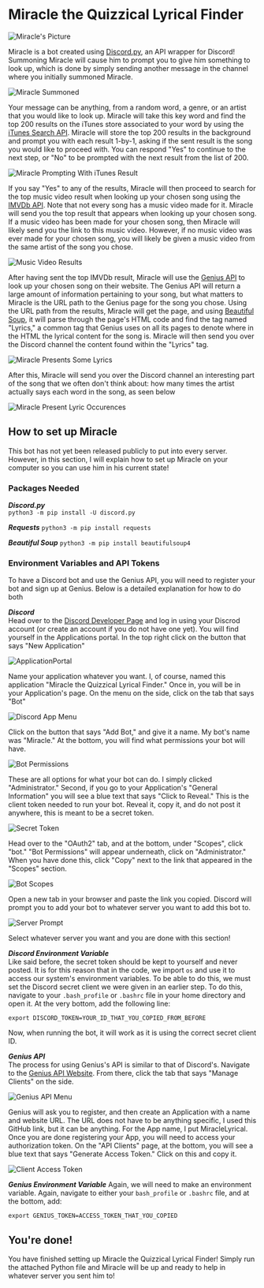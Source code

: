 # Miracle the Quizzical Lyrical Finder 

![Miracle's Picture](/images/MiraclePicture.png)

Miracle is a bot created using [Discord.py](https://discordpy.readthedocs.io/en/latest/), an API wrapper for Discord! Summoning Miracle will cause him to prompt you to give him something to look up, which is done by simply sending another message in the channel where you initially summoned Miracle.

![Miracle Summoned](/images/MiracleSummoned.png)

Your message can be anything, from a random word, a genre, or an artist that you would like to look up. Miracle will take this key word and find the top 200 results on the iTunes store associated to your word by using the [iTunes Search API](https://affiliate.itunes.apple.com/resources/documentation/itunes-store-web-service-search-api/). Miracle will store the top 200 results in the background and prompt you with each result 1-by-1, asking if the sent result is the song you would like to proceed with. You can respond "Yes" to continue to the next step, or "No" to be prompted with the next result from the list of 200.   

![Miracle Prompting With iTunes Result](/images/iTunesPrompt.png)

If you say "Yes" to any of the results, Miracle will then proceed to search for the top music video result when looking up your chosen song using the [IMVDb API](https://imvdb.com/developers/api). Note that not every song has a music video made for it. Miracle will send you the top result that appears when looking up your chosen song. If a music video has been made for your chosen song, then Miracle will likely send you the link to this music video. However, if no music video was ever made for your chosen song, you will likely be given a music video from the same artist of the song you chose. 

![Music Video Results](/images/MiracleMusicVideo.png)

After having sent the top IMVDb result, Miracle will use the [Genius API](https://docs.genius.com/) to look up your chosen song on their website. The Genius API will return a large amount of information pertaining to your song, but what matters to Miracle is the URL path to the Genius page for the song you chose. Using the URL path from the results, Miracle will get the page, and using [Beautiful Soup](https://www.crummy.com/software/BeautifulSoup/bs4/doc/), it will parse through the page's HTML code and find the tag named "Lyrics," a common tag that Genius uses on all its pages to denote where in the HTML the lyrical content for the song is. Miracle will then send you over the Discord channel the content found within the "Lyrics" tag. 

![Miracle Presents Some Lyrics](/images/MiracleLyrics.png)

After this, Miracle will send you over the Discord channel an interesting part of the song that we often don't think about: how many times the artist actually says each word in the song, as seen below

![Miracle Present Lyric Occurences](/images/LyricOccurences.png)


## How to set up Miracle
This bot has not yet been released publicly to put into every server. However, in this section, I will explain how to set up Miracle on your computer so you can use him in his current state!

### Packages Needed
***Discord.py***  
`python3 -m pip install -U discord.py`

***Requests***
`python3 -m pip install requests`

***Beautiful Soup***
`python3 -m pip install beautifulsoup4`

### Environment Variables and API Tokens  
To have a Discord bot and use the Genius API, you will need to register your bot and sign up at Genius. Below is a detailed explanation for how to do both  

***Discord***  
Head over to the [Discord Developer Page](https://discord.com/login?redirect_to=%2Fdevelopers%2Fapplications) and log in using your Discrod account (or create an account if you do not have one yet). You will find yourself in the Applications portal. In the top right click on the button that says "New Application" 

![ApplicationPortal](/images/ApplicationPortal.png)

Name your application whatever you want. I, of course, named this application "Miracle the Quizzical Lyrical Finder." Once in, you will be in your Application's page. On the menu on the side, click on the tab that says "Bot"

![Discord App Menu](/images/DiscordMenu.png)

Click on the button that says "Add Bot," and give it a name. My bot's name was "Miracle." At the bottom, you will find what permissions your bot will have. 

![Bot Permissions](/images/botpermissions.png)

These are all options for what your bot can do. I simply clicked "Administrator." Second, if you go to your Application's "General Information" you will see a blue text that says "Click to Reveal." This is the client token needed to run your bot. Reveal it, copy it, and do not post it anywhere, this is meant to be a secret token. 

![Secret Token](/images/secrettoken.png)

Head over to the "OAuth2" tab, and at the bottom, under "Scopes", click "bot." "Bot Permissions" will appear underneath, click on "Administrator." When you have done this, click "Copy" next to the link that appeared in the "Scopes" section.

![Bot Scopes](/images/botscopes.png)

Open a new tab in your browser and paste the link you copied. Discord will prompt you to add your bot to whatever server you want to add this bot to.

![Server Prompt](/images/serverprompt.png)

Select whatever server you want and you are done with this section!

***Discord Environment Variable***  
Like said before, the secret token should be kept to yourself and never posted. It is for this reason that in the code, we import `os` and use it to access our system's environment variables. To be able to do this, we must set the Discord secret client we were given in an earlier step. To do this, navigate to your `.bash_profile` or `.bashrc` file in your home directory and open it. At the very bottom, add the following line:  

`export DISCORD_TOKEN=YOUR_ID_THAT_YOU_COPIED_FROM_BEFORE`

Now, when running the bot, it will work as it is using the correct secret client ID. 

***Genius API***  
The process for using Genius's API is similar to that of Discord's. Navigate to the [Genius API Website](https://docs.genius.com/). From there, click the tab that says "Manage Clients" on the side.

![Genius API Menu](/images/GeniusMenu.png)

Genius will ask you to register, and then create an Application with a name and website URL. The URL does not have to be anything specific, I used this GitHub link, but it can be anything. For the App name, I put MiracleLyrical. Once you are done registering your App, you will need to access your authorization token. On the "API Clients" page, at the bottom, you will see a blue text that says "Generate Access Token." Click on this and copy it.

![Client Access Token](/images/geniusaccess.png)

***Genius Environment Variable***
Again, we will need to make an environment variable. Again, navigate to either your `bash_profile` or `.bashrc` file, and at the bottom, add:  

`export GENIUS_TOKEN=ACCESS_TOKEN_THAT_YOU_COPIED`

## You're done!

You have finished setting up Miracle the Quizzical Lyrical Finder! Simply run the attached Python file and Miracle will be up and ready to help in whatever server you sent him to!